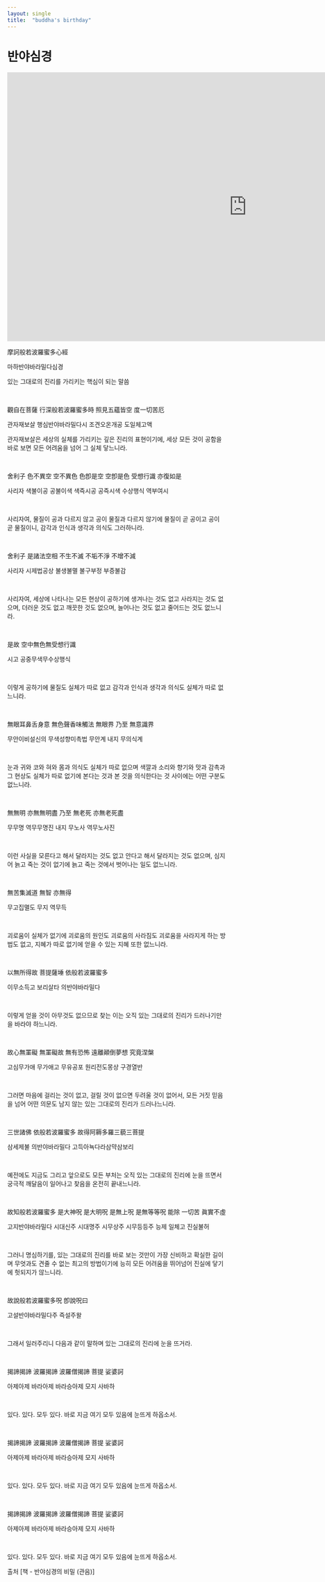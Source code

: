 ```yaml
---
layout: single
title:  "buddha's birthday"
---
```


# 반야심경

<iframe width="1102" height="620" src="https://www.youtube.com/embed/AtL84y-mmi8" title="군더더기 없이 깔끔한 20분 싱잉볼 명상 음악" frameborder="0" allow="accelerometer; autoplay; clipboard-write; encrypted-media; gyroscope; picture-in-picture; web-share" referrerpolicy="strict-origin-when-cross-origin" allowfullscreen></iframe>

摩訶般若波羅蜜多心經

마하반야바라밀다심경

있는 그대로의 진리를 가리키는 핵심이 되는 말씀


​

觀自在菩薩 行深般若波羅蜜多時 照見五蘊皆空 度一切苦厄

관자재보살 행심반야바라밀다시 조견오온개공 도일체고액


관자재보살은 세상의 실체를 가리키는 깊은 진리의 표현이기에, 세상 모든 것이 공함을 바로 보면 모든 어려움을 넘어 그 실체 닿느니라.

​

舍利子 色不異空 空不異色 色卽是空 空卽是色 受想行識 亦復如是

사리자 색불이공 공불이색 색즉시공 공즉시색 수상행식 역부여시

​

사리자여, 물질이 공과 다르지 않고 공이 물질과 다르지 않기에 물질이 곧 공이고 공이 곧 물질이니, 감각과 인식과 생각과 의식도 그러하니라.

​

舍利子 是諸法空相 不生不滅 不垢不淨 不增不減

사리자 시제법공상 불생불멸 불구부정 부증불감

​

사리자여, 세상에 나타나는 모든 현상이 공하기에 생겨나는 것도 없고 사라지는 것도 없으며, 더러운 것도 없고 깨끗한 것도 없으며, 늘어나는 것도 없고 줄어드는 것도 없느니라.

​

是故 空中無色無受想行識

시고 공중무색무수상행식

​

이렇게 공하기에 물질도 실체가 따로 없고 감각과 인식과 생각과 의식도 실체가 따로 없느니라.

​

無眼耳鼻舌身意 無色聲香味觸法 無眼界 乃至 無意識界

무안이비설신의 무색성향미촉법 무안계 내지 무의식계

​

눈과 귀와 코와 혀와 몸과 의식도 실체가 따로 없으며 색깔과 소리와 향기와 맛과 감촉과 그 현상도 실체가 따로 없기에 본다는 것과 본 것을 의식한다는 것 사이에는 어떤 구분도 없느니라.

​

無無明 亦無無明盡 乃至 無老死 亦無老死盡

무무명 역무무명진 내지 무노사 역무노사진

​

이런 사실을 모른다고 해서 달라지는 것도 없고 안다고 해서 달라지는 것도 없으며, 심지어 늙고 죽는 것이 없기에 늙고 죽는 것에서 벗어나는 일도 없느니라.

​

無苦集滅道 無智 亦無得

무고집멸도 무지 역무득

​

괴로움이 실체가 없기에 괴로움의 원인도 괴로움의 사라짐도 괴로움을 사라지게 하는 방법도 없고, 지혜가 따로 없기에 얻을 수 있는 지혜 또한 없느니라.

​

以無所得故 菩提薩埵 依般若波羅蜜多

이무소득고 보리살타 의반야바라밀다

​

이렇게 얻을 것이 아무것도 없으므로 찾는 이는 오직 있는 그대로의 진리가 드러나기만을 바라야 하느니라.

​

故心無罣礙 無罣礙故 無有恐怖 遠離顚倒夢想 究竟涅槃

고심무가애 무가애고 무유공포 원리전도몽상 구경열반

​

그러면 마음에 걸리는 것이 없고, 걸릴 것이 없으면 두려울 것이 없어서, 모든 거짓 믿음을 넘어 어떤 의문도 남지 않는 있는 그대로의 진리가 드러나느니라.

​

三世諸佛 依般若波羅蜜多 故得阿耨多羅三藐三菩提

삼세제불 의반야바라밀다 고득아뇩다라삼먁삼보리

​

예전에도 지금도 그리고 앞으로도 모든 부처는 오직 있는 그대로의 진리에 눈을 뜨면서 궁극적 깨달음이 일어나고 찾음을 온전히 끝내느니라.

​

故知般若波羅蜜多 是大神呪 是大明呪 是無上呪 是無等等呪 能除 一切苦 眞實不虛

고지반야바라밀다 시대신주 시대명주 시무상주 시무등등주 능제 일체고 진실불허

​

그러니 명심하기를, 있는 그대로의 진리를 바로 보는 것만이 가장 신비하고 확실한 길이며 무엇과도 견줄 수 없는 최고의 방법이기에 능히 모든 어려움을 뛰어넘어 진실에 닿기에 헛되지가 않느니라.

​

故說般若波羅蜜多呪 卽說呪曰

고설반야바라밀다주 즉설주왈

​

그래서 일러주리니 다음과 같이 말하며 있는 그대로의 진리에 눈을 뜨거라.

​

揭諦揭諦 波羅揭諦 波羅僧揭諦 菩提 娑婆訶

아제아제 바라아제 바라승아제 모지 사바하

​

있다. 있다. 모두 있다. 바로 지금 여기 모두 있음에 눈뜨게 하옵소서.

​

揭諦揭諦 波羅揭諦 波羅僧揭諦 菩提 娑婆訶

아제아제 바라아제 바라승아제 모지 사바하

​

있다. 있다. 모두 있다. 바로 지금 여기 모두 있음에 눈뜨게 하옵소서.

​

揭諦揭諦 波羅揭諦 波羅僧揭諦 菩提 娑婆訶

아제아제 바라아제 바라승아제 모지 사바하

​

있다. 있다. 모두 있다. 바로 지금 여기 모두 있음에 눈뜨게 하옵소서.

출처 [책 - 반야심경의 비밀 (관음)]